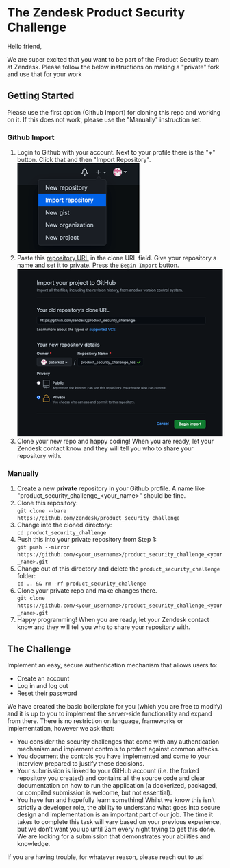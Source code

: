 # The Zendesk Product Security Challenge

Hello friend,

We are super excited that you want to be part of the Product Security team at Zendesk. Please follow the below instructions on making a "private" fork and use that for your work 

## Getting Started

Please use the first option (Github Import) for cloning this repo and working on it. If this does not work, please use the "Manually" instruction set.

### Github Import

1. Login to Github with your account. Next to your profile there is the "+" button. Click that and then "Import Repository".  
![Importing a new repository](.screenshots/1_import.png)  
2. Paste this [repository URL](https://github.com/zendesk/product_security_challenge) in the clone URL field. Give your repository a name and set it to private. Press the `Begin Import` button.  
![Importing a new repository](.screenshots/2_add.png)  
3. Clone your new repo and happy coding! When you are ready, let your Zendesk contact know and they will tell you who to share your repository with.

### Manually

1. Create a new **private** repository in your Github profile. A name like "product_security_challenge_<your_name>" should be fine.
2. Clone this repository:  
`git clone --bare https://github.com/zendesk/product_security_challenge`
3. Change into the cloned directory:  
`cd product_security_challenge`
4. Push this into your private repository from Step 1:  
`git push --mirror https://github.com/<your_username>/product_security_challenge_<your_name>.git`
5. Change out of this directory and delete the `product_security_challenge` folder:  
`cd .. && rm -rf product_security_challenge`
6. Clone your private repo and make changes there.  
`git clone https://github.com/<your_username>/product_security_challenge_<your_name>.git`
7. Happy programming! When you are ready, let your Zendesk contact know and they will tell you who to share your repository with.


## The Challenge

Implement an easy, secure authentication mechanism that allows users to:
- Create an account
- Log in and log out
- Reset their password

We have created the basic boilerplate for you (which you are free to modify) and it is up to you to implement the server-side functionality and expand from there. There is no restriction on language, frameworks or implementation, however we ask that: 
- You consider the security challenges that come with any authentication mechanism and implement controls to protect against common attacks.
- You document the controls you have implemented and come to your interview prepared to justify these decisions.
- Your submission is linked to your GitHub account (i.e. the forked repository you created) and contains all the source code and clear documentation on how to run the application (a dockerized, packaged, or compiled submission is welcome, but not essential). 
- You have fun and hopefully learn something! Whilst we know this isn’t strictly a developer role, the ability to understand what goes into secure design and implementation is an important part of our job. The time it takes to complete this task will vary based on your previous experience, but we don’t want you up until 2am every night trying to get this done. We are looking for a submission that demonstrates your abilities and knowledge.
 
If you are having trouble, for whatever reason, please reach out to us! 

